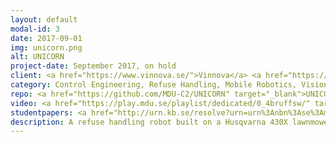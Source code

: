 ```yaml
---
layout: default
modal-id: 3
date: 2017-09-01
img: unicorn.png
alt: UNICORN
project-date: September 2017, on hold
client: <a href="https://www.vinnova.se/">Vinnova</a> <a href="https://www.mdu.se/">MDU</a>  <a href="https://www.chalmers.se/">Chalmers University</a> <a href="https://www.husqvarna.se/">Husqvarna</a>
category: Control Engineering, Refuse Handling, Mobile Robotics, Vision
repo: <a href="https://github.com/MDU-C2/UNICORN" target="_blank">UNICORN</a>, <a href="https://github.com/MDU-C2/Butler" target="_blank">Butler</a>
video: <a href="https://play.mdu.se/playlist/dedicated/0_4bruffsw/" target="_blank">Playlist @ play.mdu.se</a>
studentpapers: <a href="http://urn.kb.se/resolve?urn=urn%3Anbn%3Ase%3Amdh%3Adiva-39940" target="_blank">2018</a>
description: A refuse handling robot built on a Husqvarna 430X lawnmower platform. The purpose is to automate the refuse transport to a central location to positively impact the working environment for the worker and simplify the process for the customer.
---
```

